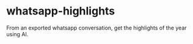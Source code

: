 # whatsapp-highlights
From an exported whatsapp conversation, get the highlights of the year using AI.
